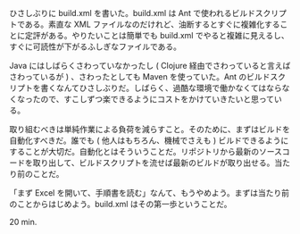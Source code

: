 ひさしぶりに build.xml を書いた。build.xml は Ant で使われるビルドスクリプトである。素直な XML ファイルなのだけれど、油断するとすぐに複雑化することに定評がある。やりたいことは簡単でも build.xml でやると複雑に見えるし、すぐに可読性が下がるふしぎなファイルである。

Java にはしばらくさわっていなかったし ( Clojure 経由でさわっていると言えばさわっているが ) 、さわったとしても Maven を使っていた。Ant のビルドスクリプトを書くなんてひさしぶりだ。しばらく、過酷な環境で働かなくてはならなくなったので、すこしずつ楽できるようにコストをかけていきたいと思っている。 

取り組むべきは単純作業による負荷を減らすこと。そのために、まずはビルドを自動化すべきだ。誰でも ( 他人はもちろん、機械でさえも ) ビルドできるようにすることが大切だ。自動化とはそういうことだ。リポジトリから最新のソースコードを取り出して、ビルドスクリプトを流せば最新のビルドが取り出せる。当たり前のことだ。

「まず Excel を開いて、手順書を読む」なんて、もうやめよう。まずは当たり前のことからはじめよう。build.xml はその第一歩ということだ。

20 min.
